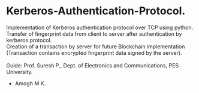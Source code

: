 # Kerberos-Authentication-Protocol.
Implementation of Kerberos authentication protocol over TCP using python.<br />
Transfer of fingerprint data from client to server after authentication by kerberos protocol.<br />
Creation of a transaction by server for future Blockchain implementation (Transaction contains encrypted fingerprint data signed by the server).<br />
<br />
Guide: Prof. Suresh P., Dept. of Electronics and Communications, PES University.<br />
- Amogh M K.

